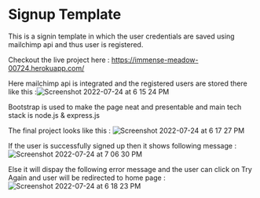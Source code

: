# Signup Template
This is a signin template in which the user credentials are saved using mailchimp api and thus user is registered.

Checkout the live project here : https://immense-meadow-00724.herokuapp.com/

Here mailchimp api is integrated and the registered users are stored there like this :![Screenshot 2022-07-24 at 6 15 24 PM](https://user-images.githubusercontent.com/63348665/180647623-30869502-21e9-4d56-84e4-5f72220f79e6.png)

Bootstrap is used to make the page neat and presentable and main tech stack is node.js & express.js

The final project looks like this :
![Screenshot 2022-07-24 at 6 17 27 PM](https://user-images.githubusercontent.com/63348665/180647665-dce9145e-9378-45e3-8ba6-b0314555ec49.png)

If the user is successfully signed up then it shows following message :![Screenshot 2022-07-24 at 7 06 30 PM](https://user-images.githubusercontent.com/63348665/180649555-ed40447c-6d4d-4d0a-a1c5-7effc4e9be5c.png)

Else it will dispay the following error message and the user can click on Try Again and user will be redirected to home page : ![Screenshot 2022-07-24 at 6 18 23 PM](https://user-images.githubusercontent.com/63348665/180649595-78c0d39a-a59d-4d98-9518-ae61389fcd28.png)
